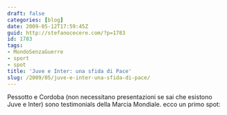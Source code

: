 ```yaml
---
draft: false
categories: [blog]
date: 2009-05-12T17:59:45Z
guid: http://stefanocecere.com/?p=1783
id: 1783
tags:
- MondoSenzaGuerre
- sport
- spot
title: 'Juve e Inter: una sfida di Pace'
slug: /2009/05/juve-e-inter-una-sfida-di-pace/
---
```


Pessotto e Cordoba (non necessitano presentazioni se sai che esistono Juve e Inter) sono testimonials della Marcia Mondiale. ecco un primo spot: